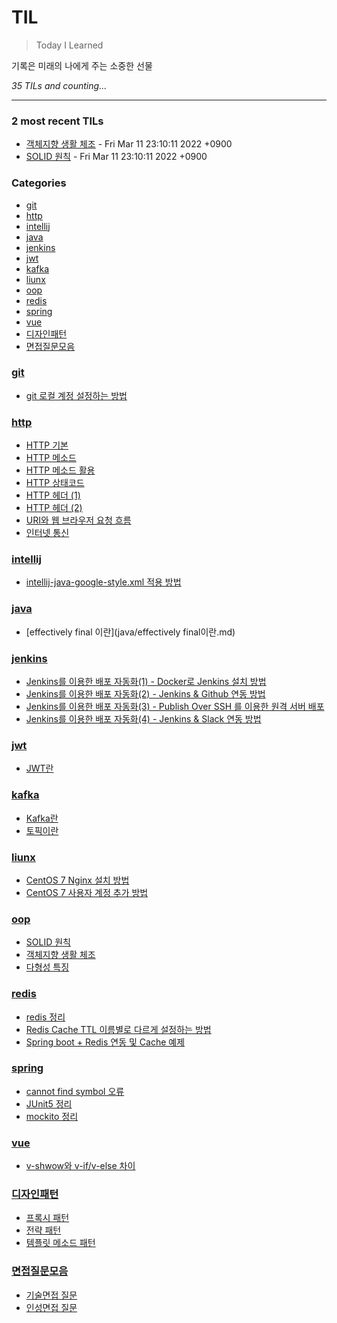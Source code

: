 # TIL
> Today I Learned

기록은 미래의 나에게 주는 소중한 선물


_35 TILs and counting..._

---

### 2 most recent TILs

- [객체지향 생활 체조](oop/객체지향생활체조.md) - Fri Mar 11 23:10:11 2022 +0900
- [SOLID 원칙](oop/SOLID원칙.md) - Fri Mar 11 23:10:11 2022 +0900

### Categories

- [git](#git)
- [http](#http)
- [intellij](#intellij)
- [java](#java)
- [jenkins](#jenkins)
- [jwt](#jwt)
- [kafka](#kafka)
- [liunx](#liunx)
- [oop](#oop)
- [redis](#redis)
- [spring](#spring)
- [vue](#vue)
- [디자인패턴](#디자인패턴)
- [면접질문모음](#면접질문모음)

### [git](#git)
- [git 로컬 계정 설정하는 방법](git/로컬_계정_설정.md)

### [http](#http)
- [HTTP 기본](http/http_기본.md)
- [HTTP 메소드](http/http_메소드.md)
- [HTTP 메소드 활용](http/http_메소드_활용.md)
- [HTTP 상태코드](http/http_상태코드.md)
- [HTTP 헤더 (1)](http/http_헤더1.md)
- [HTTP 헤더 (2)](http/http_헤더2.md)
- [URI와 웹 브라우저 요청 흐름](http/uri와_웹_브라우저_요청_흐름.md)
- [인터넷 통신](http/인터넷_네트워크.md)

### [intellij](#intellij)
- [intellij-java-google-style.xml 적용 방법](intellij/intellij-java-google-style.xml_적용_방법.md)

### [java](#java)
- [effectively final 이란](java/effectively final이란.md)

### [jenkins](#jenkins)
- [Jenkins를 이용한 배포 자동화(1) - Docker로 Jenkins 설치 방법](jenkins/jenkins를_이용한_배포_자동화_구축(1).md)
- [Jenkins를 이용한 배포 자동화(2) - Jenkins & Github 연동 방법](jenkins/jenkins를_이용한_배포_자동화_구축(2).md)
- [Jenkins를 이용한 배포 자동화(3) - Publish Over SSH 를 이용한 원격 서버 배포](jenkins/jenkins를_이용한_배포_자동화_구축(3).md)
- [Jenkins를 이용한 배포 자동화(4) - Jenkins & Slack 연동 방법](jenkins/jenkins를_이용한_배포_자동화_구축(4).md)

### [jwt](#jwt)
- [JWT란](jwt/jwt란.md)

### [kafka](#kafka)
- [Kafka란](kafka/kafka란.md)
- [토픽이란](kafka/토픽이란.md)

### [liunx](#liunx)
- [CentOS 7 Nginx 설치 방법](liunx/centos7_nginx_설치_방법.md)
- [CentOS 7 사용자 계정 추가 방법](liunx/centos7_사용자_계정_추가_방법.md)

### [oop](#oop)
- [SOLID 원칙](oop/SOLID원칙.md)
- [객체지향 생활 체조](oop/객체지향생활체조.md)
- [다형성 특징](oop/다형성_특징.md)

### [redis](#redis)
- [redis 정리](redis/redis_정리.md)
- [Redis Cache TTL 이름별로 다르게 설정하는 방법](redis/spring_boot_redis_cache_TTL_이름별로_다르게_설정하는_방법.md)
- [Spring boot + Redis 연동 및 Cache 예제](redis/spring_boot_redis_연동_및_cache_예제.md)

### [spring](#spring)
- [cannot find symbol 오류](spring/cannot_find_symbol_오류.md)
- [JUnit5 정리](spring/junit5.md)
- [mockito 정리](spring/mockito.md)

### [vue](#vue)
- [v-shwow와 v-if/v-else 차이](vue/v-show_v-if_차이.md)

### [디자인패턴](#디자인패턴)
- [프록시 패턴](디자인패턴/proxy_pattern.md)
- [전략 패턴](디자인패턴/strategy_pattern.md)
- [템플릿 메소드 패턴](디자인패턴/template_method_pattern.md)

### [면접질문모음](#면접질문모음)
- [기술면접 질문](면접질문모음/기술면접질문.md)
- [인성면접 질문](면접질문모음/인성면접질문.md)

[1]: https://simonwillison.net/2020/Apr/20/self-rewriting-readme/
[2]: https://github.com/jbranchaud/til

